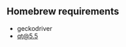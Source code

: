 ## Homebrew requirements
* geckodriver
* [qt@5.5](https://github.com/thoughtbot/capybara-webkit/wiki/Installing-Qt-and-compiling-capybara-webkit#homebrew)
